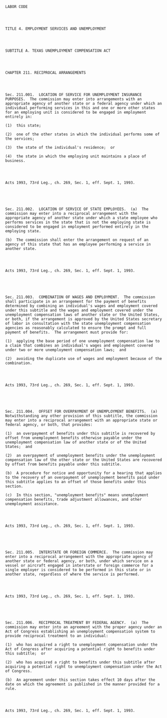 ﻿
    
    
    	
    					
    
    
    LABOR CODE
    
      
    
    
    TITLE 4. EMPLOYMENT SERVICES AND UNEMPLOYMENT
    
      
    
    
    SUBTITLE A. TEXAS UNEMPLOYMENT COMPENSATION ACT
    
      
    
    
    CHAPTER 211. RECIPROCAL ARRANGEMENTS
    
      
    
    
    Sec. 211.001.  LOCATION OF SERVICE FOR UNEMPLOYMENT INSURANCE PURPOSES.  The commission may enter into arrangements with an appropriate agency of another state or a federal agency under which an individual performing services in this and one or more other states for an employing unit is considered to be engaged in employment entirely in:
    
    (1)  this state;
    
    (2)  one of the other states in which the individual performs some of the services;
    
    (3)  the state of the individual's residence;  or
    
    (4)  the state in which the employing unit maintains a place of business.
    
    
    
    
    Acts 1993, 73rd Leg., ch. 269, Sec. 1, eff. Sept. 1, 1993.
    
    
    
    
    
    Sec. 211.002.  LOCATION OF SERVICE OF STATE EMPLOYEES.  (a)  The commission may enter into a reciprocal arrangement with the appropriate agency of another state under which a state employee who performs services in the state that is not the employing state is considered to be engaged in employment performed entirely in the employing state.
    
    (b)  The commission shall enter the arrangement on request of an agency of this state that has an employee performing a service in another state.
    
    
    
    
    Acts 1993, 73rd Leg., ch. 269, Sec. 1, eff. Sept. 1, 1993.
    
    
    
    
    
    Sec. 211.003.  COMBINATION OF WAGES AND EMPLOYMENT.  The commission shall participate in an arrangement for the payment of benefits determined by combining an individual's wages and employment covered under this subtitle and the wages and employment covered under the unemployment compensation laws of another state or the United States, or both, if the arrangement is approved by the United States secretary of labor in consultation with the state unemployment compensation agencies as reasonably calculated to ensure the prompt and full payment of benefits.  The arrangement must provide for:
    
    (1)  applying the base period of one unemployment compensation law to a claim that combines an individual's wages and employment covered under two or more unemployment compensation laws;  and
    
    (2)  avoiding the duplicate use of wages and employment because of the combination.
    
    
    
    
    Acts 1993, 73rd Leg., ch. 269, Sec. 1, eff. Sept. 1, 1993.
    
    
    
    
    
    Sec. 211.004.  OFFSET FOR OVERPAYMENT OF UNEMPLOYMENT BENEFITS.  (a)  Notwithstanding any other provision of this subtitle, the commission may enter into a reciprocal arrangement with an appropriate state or federal agency, or both, that provides:
    
    (1)  an overpayment of benefits under this subtitle is recovered by offset from unemployment benefits otherwise payable under the unemployment compensation law of another state or of the United States;  and
    
    (2)  an overpayment of unemployment benefits under the unemployment compensation law of the other state or the United States are recovered by offset from benefits payable under this subtitle.
    
    (b)  A procedure for notice and opportunity for a hearing that applies to the recovery of an overpayment of unemployment benefits paid under this subtitle applies to an offset of those benefits under this section.
    
    (c)  In this section, "unemployment benefits" means unemployment compensation benefits, trade adjustment allowances, and other unemployment assistance.
    
    
    
    
    Acts 1993, 73rd Leg., ch. 269, Sec. 1, eff. Sept. 1, 1993.
    
    
    
    
    
    Sec. 211.005.  INTERSTATE OR FOREIGN COMMERCE.  The commission may enter into a reciprocal arrangement with the appropriate agency of another state or federal agency, or both, under which service on a vessel or aircraft engaged in interstate or foreign commerce for a single employer is considered to be performed in this state or in another state, regardless of where the service is performed.
    
    
    
    
    Acts 1993, 73rd Leg., ch. 269, Sec. 1, eff. Sept. 1, 1993.
    
    
    
    
    
    Sec. 211.006.  RECIPROCAL TREATMENT BY FEDERAL AGENCY.  (a)  The commission may enter into an agreement with the proper agency under an Act of Congress establishing an unemployment compensation system to provide reciprocal treatment to an individual:
    
    (1)  who has acquired a right to unemployment compensation under the Act of Congress after acquiring a potential right to benefits under this subtitle;  or
    
    (2)  who has acquired a right to benefits under this subtitle after acquiring a potential right to unemployment compensation under the Act of Congress.
    
    (b)  An agreement under this section takes effect 10 days after the date on which the agreement is published in the manner provided for a rule.
    
    
    
    
    Acts 1993, 73rd Leg., ch. 269, Sec. 1, eff. Sept. 1, 1993.
    
    
    
    
    				
